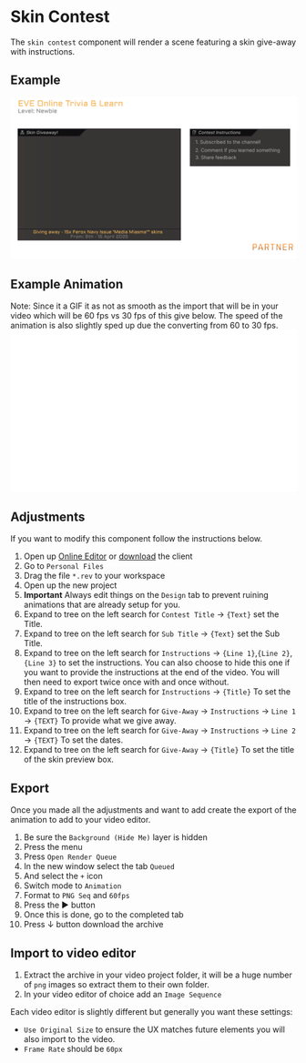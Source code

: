 # Skin Contest
The `skin contest` component will render a scene featuring a skin give-away with instructions.

## Example 
![example](assets/example.png)

## Example Animation
Note: Since it a GIF it as not as smooth as the import that will be in your video which will be 60 fps vs 30 fps of this give below. The speed of the animation is also slightly sped up due the converting from 60 to 30 fps.
![example](assets/example.gif)

## Adjustments
If you want to modify this component follow the instructions below.
1. Open up [Online Editor](https://editor.rive.app/) or [download](https://rive.app/downloads) the client 
2. Go to `Personal Files`
3. Drag the file `*.rev` to your workspace
4. Open up the new project
5. **Important** Always edit things on the `Design` tab to prevent ruining animations that are already setup for you.
6. Expand to tree on the left search for `Contest Title` → `{Text}` set the Title. 
7. Expand to tree on the left search for `Sub Title` → `{Text}` set the Sub Title. 
8. Expand to tree on the left search for `Instructions` → `{Line 1}`,`{Line 2}`,`{Line 3}` to set the instructions. You can also choose to hide this one if you want to provide the instructions at the end of the video. You will then need to export twice once with and once without. 
9. Expand to tree on the left search for `Instructions` → `{Title}` To set the title of the instructions box.
10. Expand to tree on the left search for `Give-Away` → `Instructions` → `Line 1` → `{TEXT}` To provide what we give away.
11. Expand to tree on the left search for `Give-Away` → `Instructions` → `Line 2` → `{TEXT}` To set the dates.
12. Expand to tree on the left search for `Give-Away` → `{Title}` To set the title of the skin preview box.

## Export
Once you made all the adjustments and want to add create the export of the animation to add to your video editor.

1. Be sure the `Background (Hide Me)` layer is hidden
2. Press the menu
3. Press `Open Render Queue`
4. In the new window select the tab `Queued`
5. And select the `+` icon
6. Switch mode to `Animation`
7. Format to `PNG Seq` and `60fps`
8. Press the ▶ button
9. Once this is done, go to the completed tab
10. Press ↓ button download the archive

## Import to video editor

1. Extract the archive in your video project folder, it will be a huge number of `png` images so extract them to their own folder.
2. In your video editor of choice add an `Image Sequence`

Each video editor is slightly different but generally you want these settings:
- `Use Original Size` to ensure the UX matches future elements you will also import to the video. 
- `Frame Rate` should be `60px`
